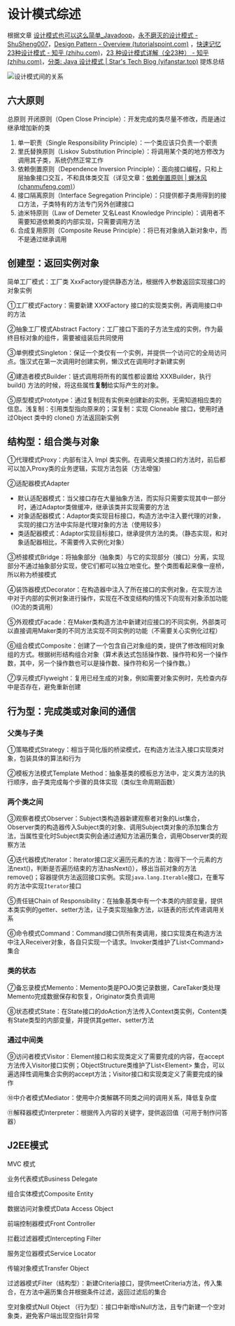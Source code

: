 # 设计模式综述

根据文章 [设计模式也可以这么简单_Javadoop](https://github.com/yifanzheng/java-notes/blob/master/docs/java/设计模式也可以这么简单.md)，[永不磨灭的设计模式 - ShuSheng007](https://shusheng007.top/2021/09/07/design-pattern/)，[Design Pattern - Overview (tutorialspoint.com)](https://www.tutorialspoint.com/design_pattern/design_pattern_overview.htm) ，[快速记忆23种设计模式 - 知乎 (zhihu.com)](https://zhuanlan.zhihu.com/p/128145128)，[23 种设计模式详解（全23种） - 知乎 (zhihu.com)](https://zhuanlan.zhihu.com/p/575645658)，[分类: Java 设计模式 | Star's Tech Blog (yifanstar.top)](http://yifanstar.top/categories/Java-设计模式/) 提炼总结

![设计模式间的关系](https://www.runoob.com/wp-content/uploads/2014/08/the-relationship-between-design-patterns.jpg)

## 六大原则

总原则 开闭原则（Open Close Principle）：开发完成的类尽量不修改，而是通过继承增加新的类

1. 单一职责（Single Responsibility Principle）：一个类应该只负责一个职责
2. 里氏替换原则（Liskov Substitution Principle）：将调用某个类的地方修改为调用其子类，系统仍然正常工作
3. 依赖倒置原则（Dependence Inversion Principle）：面向接口编程，只和上层抽象接口交互，不和具体类交互（详见文章：[依赖倒置原则 | 蝉沐风 (chanmufeng.com)](https://www.chanmufeng.com/posts/basic/design-principle/依赖倒置原则.html)）
4. 接口隔离原则（Interface Segregation Principle）：只提供都子类用得到的接口方法，子类特有的方法专门另外创建接口
5. 迪米特原则（Law of Demeter 又名Least Knowledge Principle）：调用者不需要知道依赖类的内部实现，只需要调用方法
6. 合成复用原则（Composite Reuse Principle）：将已有对象纳入新对象中，而不是通过继承调用

## 创建型：返回实例对象

简单工厂模式：工厂类 XxxFactory提供静态方法，根据传入参数返回实现接口的对象实例

①工厂模式Factory：需要新建 XXXFactory 接口的实现类实例，再调用接口中的方法

②抽象工厂模式Abstract Factory：工厂接口下面的子方法生成的实例，作为最终目标对象的组件，需要被组装后共同使用

③单例模式Singleton：保证一个类仅有一个实例，并提供一个访问它的全局访问点。饿汉式在第一次调用时创建实例，懒汉式在调用时才新建实例

④建造者模式Builder：链式调用将所有的属性都设置给 XXXBuilder，执行 build() 方法的时候，将这些属性**复制**给实际产生的对象。

⑤原型模式Prototype：通过复制现有实例来创建新的实例，无需知道相应类的信息。浅复制：引用类型指向原来的；深复制：实现 Cloneable 接口，使用时通过Object 类中的 clone() 方法返回新实例



## 结构型：组合类与对象

①代理模式Proxy：内部有注入 Impl 类实例。在调用父类接口的方法时，前后都可以加入Proxy类的业务逻辑，实现方法包装（方法增强）

②适配器模式Adapter

* 默认适配器模式：当父接口存在大量抽象方法，而实际只需要实现其中一部分时，通过Adaptor类做缓冲，继承该类并实现需要的方法
* 对象适配器模式：Adaptor类实现目标接口，构造方法中注入要代理的对象，实现的接口方法中实际是代理对象的方法（使用较多）
* 类适配器模式：Adaptor实现目标接口，继承提供方法的类。（静态实现，和对象适配器相比，不需要传入实例化对象）

③桥接模式Bridge：将抽象部分（抽象类）与它的实现部分（接口）分离，实现部分不通过抽象部分实现，使它们都可以独立地变化。整个类图看起来像一座桥，所以称为桥接模式

④装饰器模式Decorator：在构造器中注入了所在接口的实例对象，在实现方法中对于内部的实例对象进行操作，实现在不改变结构的情况下向现有对象添加功能（IO流的类调用）

⑤外观模式Facade：在Maker类构造方法中新建对应接口的不同实例，外部类可以直接调用Maker类的不同方法实现不同实例的功能（不需要关心实例化过程）

⑥组合模式Composite：创建了一个包含自己对象组的类，提供了修改相同对象组的方式。根据树形结构组合对象（算术表达式包括操作数、操作符和另一个操作数，其中，另一个操作数也可以是操作数、操作符和另一个操作数。）

⑦享元模式Flyweight：复用已经生成的对象，例如需要对象实例时，先检查内存中是否存在，避免重新创建



## 行为型：完成类或对象间的通信

### 父类与子类

①策略模式Strategy：相当于简化版的桥梁模式，在构造方法注入接口实现类对象，包装具体的算法和行为

②模板方法模式Template Method：抽象基类的模板总方法中，定义类方法的执行顺序，由子类完成每个步骤的具体实现（类似生命周期函数）

### 两个类之间

③观察者模式Observer：Subject类构造器新建观察者对象的List集合，Observer类的构造器传入Subject类的对象、调用Subject类对象的添加集合方法，当属性变化时Subject类实例会通过通知方法遍历集合，调用Observer类的观察方法

④迭代器模式Iterator：Iterator接口定义遍历元素的方法：取得下一个元素的方法next()，判断是否遍历结束的方法hasNext()），移出当前对象的方法remove()；容器提供方法返回接口实例。实现`java.lang.Iterable`接口，在重写的方法中实现`Iterator`接口

⑤责任链Chain of Responsibility：在抽象基类中有一个本类的内部变量，提供本类实例的getter、setter方法，让子类实现抽象方法，以链表的形式传递调用关系

⑥命令模式Command：Command接口供所有类调用，接口实现类在构造方法中注入Receiver对象，各自只实现一个请求。Invoker类维护了List\<Command> 集合

### 类的状态

⑦备忘录模式Memento：Memento类是POJO类记录数据，CareTaker类处理Memento完成数据保存和恢复，Originator类负责调用

⑧状态模式State：在State接口的doAction方法传入Context类实例，Content类有State类型的内部变量，并提供其getter、setter方法

### 通过中间类

⑨访问者模式Visitor：Element接口和实现类定义了需要完成的内容，在accept方法传入Visitor接口实例；ObjectStructure类维护了List\<Element> 集合，可以遍选择性调用集合实例的accept方法；Visitor接口和实现类定义了需要完成的操作

⑩中介者模式Mediator：使用中介类解耦不同类之间的调用关系，降低复杂度

⑪解释器模式Interpreter：根据传入内容的关键字，提供返回值（可用于制作问答器）





## J2EE模式

MVC 模式

业务代表模式Business Delegate

组合实体模式Composite Entity

数据访问对象模式Data Access Object

前端控制器模式Front Controller

拦截过滤器模式Intercepting Filter

服务定位器模式Service Locator

传输对象模式Transfer Object






过滤器模式Filter（结构型）：新建Criteria接口，提供meetCriteria方法，传入集合，在方法中遍历集合并根据条件过滤，返回过滤后的集合

空对象模式Null Object （行为型）：接口中新增isNull方法，且专门新建一个空对象类，避免客户端出现空指针异常
